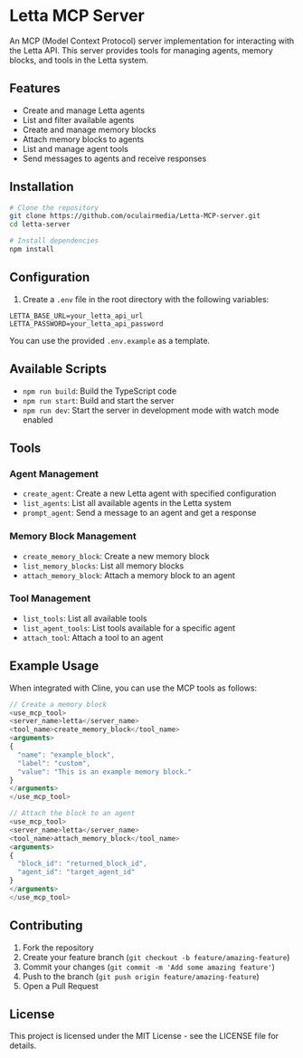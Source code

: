 # Letta MCP Server

An MCP (Model Context Protocol) server implementation for interacting with the Letta API. This server provides tools for managing agents, memory blocks, and tools in the Letta system.

## Features

- Create and manage Letta agents
- List and filter available agents
- Create and manage memory blocks
- Attach memory blocks to agents
- List and manage agent tools
- Send messages to agents and receive responses

## Installation

```bash
# Clone the repository
git clone https://github.com/oculairmedia/Letta-MCP-server.git
cd letta-server

# Install dependencies
npm install
```

## Configuration

1. Create a `.env` file in the root directory with the following variables:
```
LETTA_BASE_URL=your_letta_api_url
LETTA_PASSWORD=your_letta_api_password
```

You can use the provided `.env.example` as a template.

## Available Scripts

- `npm run build`: Build the TypeScript code
- `npm run start`: Build and start the server
- `npm run dev`: Start the server in development mode with watch mode enabled

## Tools

### Agent Management
- `create_agent`: Create a new Letta agent with specified configuration
- `list_agents`: List all available agents in the Letta system
- `prompt_agent`: Send a message to an agent and get a response

### Memory Block Management
- `create_memory_block`: Create a new memory block
- `list_memory_blocks`: List all memory blocks
- `attach_memory_block`: Attach a memory block to an agent

### Tool Management
- `list_tools`: List all available tools
- `list_agent_tools`: List tools available for a specific agent
- `attach_tool`: Attach a tool to an agent

## Example Usage

When integrated with Cline, you can use the MCP tools as follows:

```typescript
// Create a memory block
<use_mcp_tool>
<server_name>letta</server_name>
<tool_name>create_memory_block</tool_name>
<arguments>
{
  "name": "example_block",
  "label": "custom",
  "value": "This is an example memory block."
}
</arguments>
</use_mcp_tool>

// Attach the block to an agent
<use_mcp_tool>
<server_name>letta</server_name>
<tool_name>attach_memory_block</tool_name>
<arguments>
{
  "block_id": "returned_block_id",
  "agent_id": "target_agent_id"
}
</arguments>
</use_mcp_tool>
```

## Contributing

1. Fork the repository
2. Create your feature branch (`git checkout -b feature/amazing-feature`)
3. Commit your changes (`git commit -m 'Add some amazing feature'`)
4. Push to the branch (`git push origin feature/amazing-feature`)
5. Open a Pull Request

## License

This project is licensed under the MIT License - see the LICENSE file for details.
